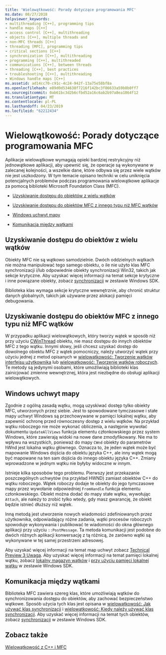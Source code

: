 ```yaml
---
title: 'Wielowątkowość: Porady dotyczące programowania MFC'
ms.date: 08/27/2018
helpviewer_keywords:
- multithreading [C++], programming tips
- handle maps [C++]
- access control [C++], multithreading
- objects [C++], multiple threads and
- non-MFC threads [C++]
- threading [MFC], programming tips
- critical sections [C++]
- synchronization [C++], multithreading
- programming [C++], multithreaded
- communications [C++], between threads
- threading [C++], best practices
- troubleshooting [C++], multithreading
- Windows handle maps [C++]
ms.assetid: ad14cc70-c91c-4c24-942f-13a75e58bf8a
ms.openlocfilehash: e89d0d534638f7216f142bc3f86633a59b8b0ff7
ms.sourcegitcommit: 0ab61bc3d2b6cfbd52a16c6ab2b97a8ea1864f12
ms.translationtype: MT
ms.contentlocale: pl-PL
ms.lasthandoff: 04/23/2019
ms.locfileid: "62212434"
---
```

# <a name="multithreading-mfc-programming-tips"></a>Wielowątkowość: Porady dotyczące programowania MFC

Aplikacje wielowątkowe wymagają opieki bardziej restrykcyjny niż jednowątkowe aplikacji, aby upewnić się, że operacje są wykonywane w zalecanej kolejności, a wszelkie dane, które odbywa się przez wiele wątków nie jest uszkodzony. W tym temacie opisano techniki w celu uniknięcia potencjalnych problemów podczas programowania wielowątkowe aplikacje za pomocą biblioteki Microsoft Foundation Class (MFC).

- [Uzyskiwanie dostępu do obiektów z wielu wątków](#_core_accessing_objects_from_multiple_threads)

- [Uzyskiwanie dostępu do obiektów MFC z innego typu niż MFC wątków](#_core_accessing_mfc_objects_from_non.2d.mfc_threads)

- [Windows uchwyt mapy](#_core_windows_handle_maps)

- [Komunikacja między wątkami](#_core_communicating_between_threads)

##  <a name="_core_accessing_objects_from_multiple_threads"></a> Uzyskiwanie dostępu do obiektów z wielu wątków

Obiekty MFC nie są wątkowo samodzielnie. Dwóch oddzielnych wątkach nie można manipulować tego samego obiektu, o ile nie użyto klas MFC synchronizacji i/lub odpowiednie obiekty synchronizacji Win32, takich jak sekcje krytyczne. Aby uzyskać więcej informacji na temat sekcje krytyczne i inne powiązane obiekty, zobacz [synchronizacji](/windows/desktop/Sync/synchronization) w zestawie Windows SDK.

Biblioteka klas wymaga sekcje krytyczne wewnętrznie, aby chronić struktur danych globalnych, takich jak używane przez alokacji pamięci debugowania.

##  <a name="_core_accessing_mfc_objects_from_non.2d.mfc_threads"></a> Uzyskiwanie dostępu do obiektów MFC z innego typu niż MFC wątków

W przypadku aplikacji wielowątkowych, który tworzy wątek w sposób niż przy użyciu [CWinThread](../mfc/reference/cwinthread-class.md) obiektu, nie masz dostępu do innych obiektów MFC z tego wątku. Innymi słowy, jeśli chcesz uzyskać dostęp do dowolnego obiektu MFC z wątek pomocniczy, należy utworzyć wątek przy użyciu jednej z metod opisanych w [wielowątkowość: Tworzenie wątków interfejsu użytkownika](multithreading-creating-user-interface-threads.md) lub [wielowątkowość: Tworzenie wątków roboczych](multithreading-creating-worker-threads.md). Te metody są jedynymi osobami, które umożliwiają biblioteki klas zainicjować zmienne wewnętrznej, która jest niezbędne do obsługi aplikacji wielowątkowych.

##  <a name="_core_windows_handle_maps"></a> Windows uchwyt mapy

Zgodnie z ogólną zasadą wątku, mogą uzyskiwać dostęp tylko obiekty MFC, utworzonych przez siebie. Jest to spowodowane tymczasowe i stałe mapy uchwyt Windows są przechowywane w pamięci lokalnej wątku, aby zapewnić ochronę przed równoczesny dostęp z wielu wątków. Na przykład wątku roboczego nie może wykonać obliczenia, a następnie wywołać dokumentu `UpdateAllViews` funkcja elementu członkowskiego przez system Windows, które zawierają widoki na nowe dane zmodyfikowany. Nie ma to wpływu na wszystkich, ponieważ do mapy `CWnd` obiekty do parametrów hWnd jest lokalna wątku głównego. Oznacza to, że jeden wątek może być mapowanie Windows dojścia do obiektu języka C++, ale inny wątek mogą być mapowane na ten sam dojścia do innego obiektu języka C++. Zmiany wprowadzone w jednym wątku nie byłyby widoczne w innym.

Istnieje kilka sposobów tego problemu. Pierwszy jest przekazanie poszczególnych uchwytów (na przykład HWND) zamiast obiektów C++ do wątku roboczego. Wątek roboczy dodaje te obiekty do jego tymczasowe mapy przez wywołanie odpowiedniej `FromHandle` funkcja elementu członkowskiego. Obiekt można dodać do mapy stałe wątku, wywołując `Attach`, ale należy to zrobić tylko wtedy, gdy masz gwarancję, że obiekt będzie istnieć dłuższy niż wątek.

Inną metodą jest utworzenie nowych wiadomości zdefiniowanych przez użytkownika, odpowiadający różne zadania, wątki procesów roboczych spowoduje wykonywania i publikować te wiadomości do okna głównego aplikacji przy użyciu `::PostMessage`. Ta metoda komunikacji jest podobne do dwóch różnych aplikacji konwersację z tą różnicą, że zarówno wątki są wykonywane w tej samej przestrzeni adresowej.

Aby uzyskać więcej informacji na temat map uchwyt zobacz [Technical Preview 3 Uwaga](../mfc/tn003-mapping-of-windows-handles-to-objects.md). Aby uzyskać więcej informacji na temat pamięci lokalnej wątku, zobacz [lokalny magazyn wątków](/windows/desktop/ProcThread/thread-local-storage) i [przy użyciu pamięci lokalnej wątku](/windows/desktop/ProcThread/using-thread-local-storage) w zestawie Windows SDK.

##  <a name="_core_communicating_between_threads"></a> Komunikacja między wątkami

Biblioteka MFC zawiera szereg klas, które umożliwiają wątków do synchronizowania dostępu do obiektów, aby zachować bezpieczeństwo wątkowe. Sposób użycia tych klas jest opisana w [wielowątkowość: Jak używać klas synchronizacji](multithreading-how-to-use-the-synchronization-classes.md) i [wielowątkowość: Kiedy należy używać klas synchronizacji](multithreading-when-to-use-the-synchronization-classes.md). Aby uzyskać więcej informacji na temat tych obiektów, zobacz [synchronizacji](/windows/desktop/Sync/synchronization) w zestawie Windows SDK.

## <a name="see-also"></a>Zobacz także

[Wielowątkowość z C++ i MFC](multithreading-with-cpp-and-mfc.md)

